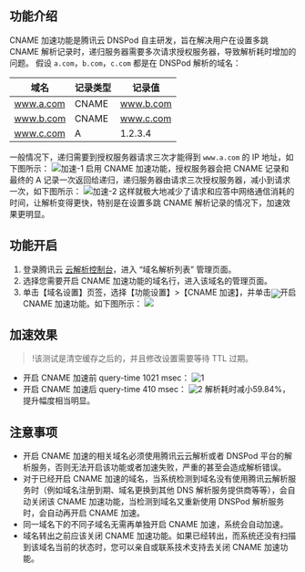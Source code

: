 ## 功能介绍
CNAME 加速功能是腾讯云 DNSPod 自主研发，旨在解决用户在设置多跳 CNAME 解析记录时，递归服务器需要多次请求授权服务器，导致解析耗时增加的问题。
假设 `a.com`，`b.com`，`c.com` 都是在 DNSPod 解析的域名：

| 域名| 记录类型 | 记录值 |
|---------|---------|---------|
| www.a.com | CNAME | www.b.com |
| www.b.com | CNAME | www.c.com |
| www.c.com |  A | 1.2.3.4 |

一般情况下，递归需要到授权服务器请求三次才能得到 `www.a.com` 的 IP 地址，如下图所示：
![加速-1](https://mc.qcloudimg.com/static/img/57938b0d24aa1a136c852c0cf0d1abc3/123.png)
启用 CNAME 加速功能，授权服务器会把 CNAME 记录和最终的 A 记录一次返回给递归，递归服务器由请求三次授权服务器，减小到请求一次，如下图所示：
![加速-2](https://mc.qcloudimg.com/static/img/a8b35c14692209372897e985990be3a6/123.png)
这样就极大地减少了请求和应答中网络通信消耗的时间，让解析变得更快，特别是在设置多跳 CNAME 解析记录的情况下，加速效果更明显。

## 功能开启
1. 登录腾讯云 [云解析控制台]()，进入 “域名解析列表” 管理页面。
2. 选择您需要开启 CNAME 加速功能的域名行，进入该域名的管理页面。
3. 单击【域名设置】页签，选择【功能设置】>【CNAME 加速】，并单击<span><img src="https://main.qcloudimg.com/raw/340e01340ee9908b99b80b2f3fb95c79.png" style="margin-bottom:-5px"></span>开启 CNAME 加速功能。如下图所示：
![](https://main.qcloudimg.com/raw/449adbec2fa4a51cc3dfd0697f69c553.png)

## 加速效果
>!该测试是清空缓存之后的，并且修改设置需要等待 TTL 过期。
>
- 开启 CNAME 加速前 query-time 1021 msec：
![1](https://mc.qcloudimg.com/static/img/a3b44b2e056e921ca1adac9e5dfb77d3/speedup_off.png)
- 开启 CNAME 加速后 query-time 410 msec：
![2](https://mc.qcloudimg.com/static/img/f71dfc679621faff5a93889f56c9ac48/speedup_on.jpg)
解析耗时减小59.84%，提升幅度相当明显。


## 注意事项
- 开启 CNAME 加速的相关域名必须使用腾讯云云解析或者 DNSPod 平台的解析服务，否则无法开启该功能或者加速失败，严重的甚至会造成解析错误。
- 对于已经开启 CNAME 加速的域名，当系统检测到域名没有使用腾讯云解析服务时（例如域名注册到期、域名更换到其他 DNS 解析服务提供商等等），会自动关闭该 CNAME 加速功能，当检测到域名又重新使用 DNSPod 解析服务时，会自动再开启 CNAME 加速。
- 同一域名下的不同子域名无需再单独开启 CNAME 加速，系统会自动加速。
- 域名转出之前应该关闭 CNAME 加速功能。如果已经转出，而系统还没有扫描到该域名当前的状态时，您可以亲自或联系技术支持去关闭 CNAME 加速功能。
